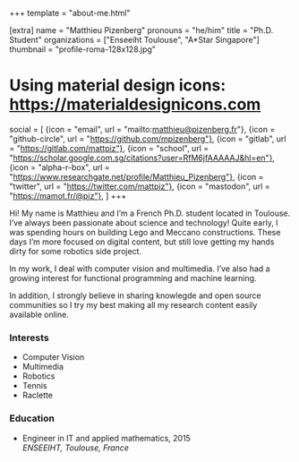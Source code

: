 +++
template = "about-me.html"

[extra]
name = "Matthieu Pizenberg"
pronouns = "he/him"
title = "Ph.D. Student"
organizations = ["Enseeiht Toulouse", "A*Star Singapore"]
thumbnail = "profile-roma-128x128.jpg"

# Using material design icons: https://materialdesignicons.com
social = [
	{icon = "email", url = "mailto:matthieu@pizenberg.fr"},
	{icon = "github-circle", url = "https://github.com/mpizenberg"},
	{icon = "gitlab", url = "https://gitlab.com/mattpiz"},
	{icon = "school", url = "https://scholar.google.com.sg/citations?user=RfM6jfAAAAAJ&hl=en"},
	{icon = "alpha-r-box", url = "https://www.researchgate.net/profile/Matthieu_Pizenberg"},
	{icon = "twitter", url = "https://twitter.com/mattpiz"},
	{icon = "mastodon", url = "https://mamot.fr/@piz"},
]
+++

Hi! My name is Matthieu and I’m a French Ph.D. student located in Toulouse.
I’ve always been passionate about science and technology!
Quite early, I was spending hours on building Lego and Meccano constructions.
These days I’m more focused on digital content,
but still love getting my hands dirty for some robotics side project.

In my work, I deal with computer vision and multimedia.
I’ve also had a growing interest for functional programming and machine learning.

In addition, I strongly believe in sharing knowlegde and open source communities
so I try my best making all my research content easily available online.

### Interests

- Computer Vision
- Multimedia
- Robotics
- Tennis
- Raclette

### Education

- Engineer in IT and applied mathematics, 2015  
  _ENSEEIHT, Toulouse, France_
